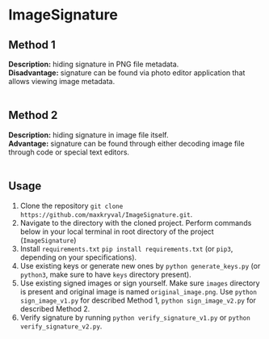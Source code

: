# ImageSignature

## Method 1
**Description:** hiding signature in PNG file metadata.<br>
**Disadvantage:** signature can be found via photo editor application that allows viewing image metadata.<br><br>

## Method 2
**Description:** hiding signature in image file itself.<br>
**Advantage:** signature can be found through either decoding image file through code or special text editors.<br><br>

## Usage
1. Clone the repository `git clone https://github.com/maxkryval/ImageSignature.git`.
2. Navigate to the directory with the cloned project.
Perform commands below in your local terminal in root directory of the project (`ImageSignature`)
3. Install `requirements.txt` `pip install requirements.txt` (or `pip3`, depending on your specifications).
4. Use existing keys or generate new ones by `python generate_keys.py` (or `python3`, make sure to have `keys` directory present).
5. Use existing signed images or sign yourself. Make sure `images` directory is present and original image is named `original_image.png`.
   Use `python sign_image_v1.py` for described Method 1, `python sign_image_v2.py` for described Method 2.
6. Verify signature by running `python verify_signature_v1.py` or `python verify_signature_v2.py`.
